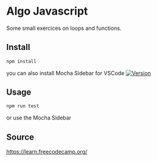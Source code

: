 # Algo Javascript

Some small exercices on loops and functions.



## Install

```sh
npm install
```

you can also install Mocha Sidebar for VSCode
[![Version](https://vsmarketplacebadge.apphb.com/version/maty.vscode-mocha-sidebar.svg)](https://marketplace.visualstudio.com/items?itemName=maty.vscode-mocha-sidebar)


## Usage

```sh
npm run test
```
or use the Mocha Sidebar



## Source

https://learn.freecodecamp.org/

